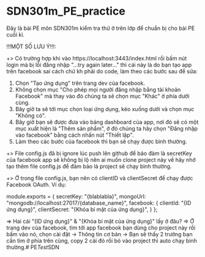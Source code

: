 # SDN301m_PE_practice

Đây là bài PE môn SDN301m kiểm tra thử ở trên lớp để chuẩn bị cho bài PE cuối kì.

!!!MỘT SỐ LƯU Ý!!!:

+> Có trường hợp khi vào https://localhost:3443/index.html rồi bấm nút login mà bị lỗi đăng nhập 
"...try again later..." thì cái này là do bạn tạo app trên facebook sai cách chứ kh phải do code, làm theo 
các bước sau để sửa:

  1. Chọn "Tạo ứng dụng" trên trang dev của facebook.
  2. Không chọn mục "Cho phép mọi người đăng nhập bằng tài khoản Facebook" mà thay vào đó chúng ta sẽ chọn
  mục "Khác" ở phía dưới cùng.
  3. Bây giờ ta sẽ tới mục chọn loại ứng dụng, kéo xuống dưới và chọn mục "Không có".
  4. Bây giờ bạn sẽ được đưa vào bảng dashboard của app, nơi đó sẽ có một mục xuất hiện là "Thêm sản phẩm",
  ở đó chúng ta hãy chọn "Đăng nhập vào facebook" bằng cách nhấn nút "Thiết lập".
  5. Làm theo các bước của facebook thì bạn sẽ chạy được bình thường.

+> File config.js đã bị ignore lúc push lên github để bảo đảm là secretKey của facebook app sẽ không bị lộ
nên ai muốn clone project này về hãy nhớ tạo thêm file config.js để đảm bảo là project sẽ chạy bình thường.

+> Ở trong file config.js, bạn nên có clientID và clientSecret để chạy được Facebook OAuth. Ví dụ:

module.exports = {
secretKey: "{blablabla}",
mongoUrl: "mongodb://localhost:27017/{database_name}",
facebook: {
clientId: "{ID ứng dụng}",
clientSecret: "{Khóa bí mật của ứng dụng}",
}
};

=> Hai cái "{ID ứng dụng}" & "{Khóa bí mật của ứng dụng}" lấy ở đâu?
=> Ở trang dev của facebook, tìm tới app facebook bạn dùng cho project này rồi bấm 
vào nó, chọn cài đặt -> Thông tin cơ bản -> Bạn sẽ thấy 2 trường bạn cần tìm ở phía trên cùng, copy 2 cái đó
rồi bỏ vào project thì auto chạy bình thường.#   P E _ T e s t _ S D N  
 